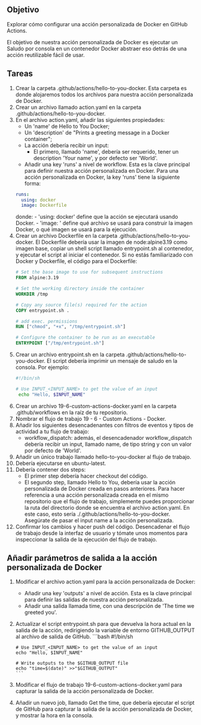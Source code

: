 ## Objetivo
Explorar cómo configurar una acción personalizada de Docker en GitHub Actions.

El objetivo de nuestra acción personalizada de Docker es ejecutar un Saludo por consola en un contenedor Docker  abstraer eso detrás de una acción reutilizable fácil de usar.

## Tareas

1. Crear la carpeta .github/actions/hello-to-you-docker. Esta carpeta es donde alojaremos todos los archivos para nuestra acción personalizada de Docker.
2. Crear un archivo llamado action.yaml en la carpeta .github/actions/hello-to-you-docker.
3. En el archivo action.yaml, añadir las siguientes propiedades:
   - Un 'name' de Hello to You Docker;
   - Un 'description' de "Prints a greeting message in a Docker container";
   - La acción debería recibir un input:
     - El primero, llamado 'name', debería ser requerido, tener un description 'Your name', y por defecto ser 'World'.
   - Añadir una key 'runs' a nivel de workflow. Esta es la clave principal para definir nuestra acción personalizada en Docker. Para una acción personalizada en Docker, la key 'runs' tiene la siguiente forma:
   ```yaml
   runs:
     using: docker
     image: Dockerfile
   ```
   donde:
        - 'using: docker' define que la acción se ejecutará usando Docker.
        - 'image: <Dockerfile o imagen>' define qué archivo se usará para construir la imagen Docker, o qué imagen se usará para la ejecución.
4. Crear un archivo Dockerfile en la carpeta .github/actions/hello-to-you-docker. El Dockerfile debería usar la imagen de node:alpine3.19 como imagen base, copiar un shell script llamado entrypoint.sh al contenedor, y ejecutar el script al iniciar el contenedor. Si no estás familiarizado con Docker y Dockerfile, el código para el Dockerfile:
   ```Dockerfile
   # Set the base image to use for subsequent instructions
   FROM alpine:3.19
   
   # Set the working directory inside the container
   WORKDIR /tmp
   
   # Copy any source file(s) required for the action
   COPY entrypoint.sh .

   # add exec. permissions
   RUN ["chmod", "+x", "/tmp/entrypoint.sh"]
   
   # Configure the container to be run as an executable
   ENTRYPOINT ["/tmp/entrypoint.sh"]
   ```
5. Crear un archivo entrypoint.sh en la carpeta .github/actions/hello-to-you-docker. El script debería imprimir un mensaje de saludo en la consola. Por ejemplo:
   ```bash
   #!/bin/sh
   
   # Use INPUT_<INPUT_NAME> to get the value of an input
    echo "Hello, $INPUT_NAME"
    ```
6. Crear un archivo 19-6-custom-actions-docker.yaml en la carpeta .github/workflows en la raíz de tu repositorio.
7. Nombrar el flujo de trabajo 19 - 6 - Custom Actions - Docker.
8. Añadir los siguientes desencadenantes con filtros de eventos y tipos de actividad a tu flujo de trabajo:
    - workflow_dispatch: además, el desencadenador workflow_dispatch debería recibir un input, llamado name, de tipo string y con un valor por defecto de 'World'.
9. Añadir un único trabajo llamado hello-to-you-docker al flujo de trabajo.
10. Debería ejecutarse en ubuntu-latest.
11. Debería contener dos steps:
    - El primer step debería hacer checkout del código.
    - El segundo step, llamado Hello to You, debería usar la acción personalizada de Docker creada en pasos anteriores. Para hacer referencia a una acción personalizada creada en el mismo repositorio que el flujo de trabajo, simplemente puedes proporcionar la ruta del directorio donde se encuentra el archivo action.yaml. En este caso, esto sería ./.github/actions/hello-to-you-docker. Asegúrate de pasar el input name a la acción personalizada.
12. Confirmar los cambios y hacer push del código. Desencadenar el flujo de trabajo desde la interfaz de usuario y tómate unos momentos para inspeccionar la salida de la ejecución del flujo de trabajo.

## Añadir parámetros de salida a la acción personalizada de Docker

1. Modificar el archivo action.yaml para la acción personalizada de Docker:
   - Añadir una key 'outputs' a nivel de acción. Esta es la clave principal para definir las salidas de nuestra acción personalizada.
   - Añadir una salida llamada time, con una descripción de 'The time we greeted you'.
2. Actualizar el script entrypoint.sh para que devuelva la hora actual en la salida de la acción, redirigiendo la variable de entorno GITHUB_OUTPUT al archivo de salida de GitHub.
       ```bash
       #!/bin/sh
         
       # Use INPUT_<INPUT_NAME> to get the value of an input
       echo "Hello, $INPUT_NAME"
         
       # Write outputs to the $GITHUB_OUTPUT file
       echo "time=$(date)" >>"$GITHUB_OUTPUT"
       ```
3. Modificar el flujo de trabajo 19-6-custom-actions-docker.yaml para capturar la salida de la acción personalizada de Docker.
4. Añadir un nuevo job, llamado Get the time, que debería ejecutar el script de GitHub para capturar la salida de la acción personalizada de Docker, y mostrar la hora en la consola.
